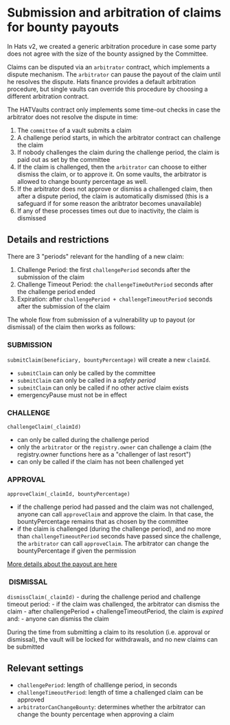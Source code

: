 # Submission and arbitration of claims for bounty payouts

In Hats v2, we created a generic arbitration procedure in case some party does not agree with the size of the bounty assigned by the Committee.

Claims can be disputed via an `arbitrator` contract, which implements a dispute mechanism.  The `arbitrator` can pause the payout of the claim until he resolves the dispute. Hats finance provides a default arbitration procedure, but single vaults can override this procedure by choosing a different arbitration contract.

The HATVaults contract only implements some time-out checks in case the arbitrator does not resolve the dispute in time:

1. The `committee` of a vault submits a claim 
2. A challenge period starts, in which the arbitrator contract can challenge the claim
3. If nobody challenges the claim during the challenge period, the claim is paid out as set by the committee
4. If the claim is challenged, then the `arbitrator` can choose to either dismiss the claim, or to approve it. On some vaults, the arbitrator is allowed to change bounty percentage as well.
5. If the arbitrator does not approve or dismiss a challenged claim, then after a dispute period, the claim is automatically dismissed (this is a safeguard if for some reason the aribtrator becomes unavailable)
6. If any of these processes times out due to inactivity, the claim is dismissed


## Details and restrictions

There are 3 "periods" relevant for the handling of a new claim:
1. Challenge Period: the first `challengePeriod` seconds after the submission of the claim 
1. Challenge Timeout Period: the `challengeTimeOutPeriod` seconds after the challenge period ended
1. Expiration: after `challengePeriod + challengeTimeoutPeriod` seconds after the submission of the claim

The whole flow from submission of a vulnerability up to payout (or dismissal) of the claim then works as follows:

### SUBMISSION

  `submitClaim(beneficiary, bountyPercentage)` will create a new `claimId`.
   - `submitClaim` can only be called by the committee
   - `submitClaim` can only be called in a *safety period*
   - `submitClaim` can only be called if no other active claim exists
   - emergencyPause must not be in effect

### CHALLENGE 
 
 `challengeClaim(_claimId)` 
   - can only be called during the challenge period
   - only the `arbitrator` or the `registry.owner` can challenge a claim (the registry.owner functions here as a "challenger of last resort")
   - can only be called if the claim has not been challenged yet

### APPROVAL

`approveClaim(_claimId, bountyPercentage)`
  - if the challenge period had passed and the claim was not challenged, anyone can call `approveClaim` and approve the claim. In that case, the bountyPercentage remains that as chosen by the committee
  - if the claim is challenged (during the challenge period), and no more than `challengeTimeoutPeriod` seconds have passed since the challenge, the `arbitrator` can call `approveClaim`. The arbitrator can change the bountyPercentage if given the permission

[More details about the payout are here](./payout.md)

###  DISMISSAL

`dismissClaim(_claimId)`
    - during the challenge period and challenge timeout period:
      - if the claim was challenged, the arbitrator can dismiss the claim
    - after challengePeriod + challengeTimeoutPeriod, the claim is _expired_  and:
      - anyone can dismiss the claim

During the time from submitting a claim to its resolution (i.e. approval or dismissal), the vault will be locked for withdrawals, and no new claims can be submitted

## Relevant settings

- `challengePeriod`: length of challlenge period, in seconds
- `challengeTimeoutPeriod`: length of time a challenged claim can be approved
- `arbitratorCanChangeBounty`: determines whether the arbitrator can change the bounty percentage when approving a claim